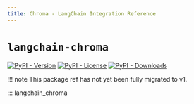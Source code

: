 ```yaml
---
title: Chroma - LangChain Integration Reference
---
```


# `langchain-chroma`

[![PyPI - Version](https://img.shields.io/pypi/v/langchain-chroma?label=%20)](https://pypi.org/project/langchain-chroma/#history)
[![PyPI - License](https://img.shields.io/pypi/l/langchain-chroma)](https://opensource.org/licenses/MIT)
[![PyPI - Downloads](https://img.shields.io/pepy/dt/langchain-chroma)](https://pypistats.org/packages/langchain-chroma)

!!! note
    This package ref has not yet been fully migrated to v1.

::: langchain_chroma
